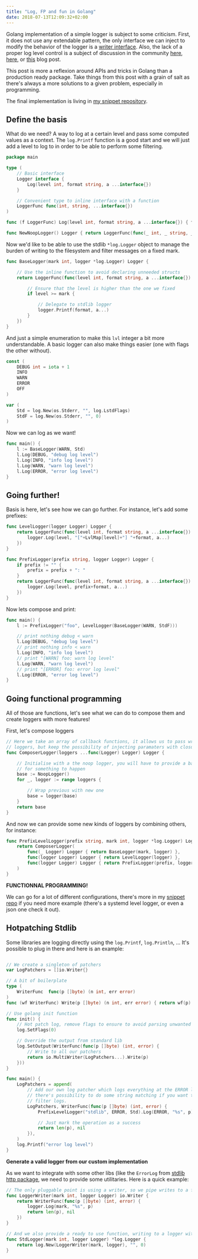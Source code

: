 ```yaml
---
title: "Log, FP and fun in Golang"
date: 2018-07-13T12:09:32+02:00
---
```


Golang implementation of a simple logger is subject to some criticism. First,
it does not use any extendable pattern, the only interface we can inject to
modify the behavior of the logger is a [writer interface](https://golang.org/pkg/log/#New).
Also, the lack of a proper log level control is a subject of discussion in
the community [here](https://twitter.com/bketelsen/status/820768241849077760),
[here](https://groups.google.com/forum/#!topic/golang-dev/F3l9Iz1JX4g), or
[this](https://dave.cheney.net/2015/11/05/lets-talk-about-logging) blog post.

This post is more a reflexion around APIs and tricks in Golang than a production
ready package. Take things from this post with a grain of salt as there's always
a more solutions to a given problem, especially in programming.

The final implementation is living in
[my snippet repository](https://github.com/IxDay/snippets/tree/master/golang/src/logger).

Define the basis
----------------

What do we need? A way to log at a certain level and pass some computed
values as a context. The `log.Printf` function is a good start and we will
just add a level to log to in order to be able to perform some filtering.

```go
package main

type (
	// Basic interface
	Logger interface {
		Log(level int, format string, a ...interface{})
	}

	// Convenient type to inline interface with a function
	LoggerFunc func(int, string, ...interface{})
)

func (f LoggerFunc) Log(level int, format string, a ...interface{}) { f(level, format, a...) }

func NewNoopLogger() Logger { return LoggerFunc(func(_ int, _ string, _ ...interface{}) {}) }
```

Now we'd like to be able to use the stdlib `*log.Logger` object to manage the
burden of writing to the filesystem and filter messages on a fixed mark.

```go
func BaseLogger(mark int, logger *log.Logger) Logger {

	// Use the inline function to avoid declaring unneeded structs
	return LoggerFunc(func(level int, format string, a ...interface{}) {

		// Ensure that the level is higher than the one we fixed
		if level >= mark {

			// Delegate to stdlib logger
			logger.Printf(format, a...)
		}
	})
}
```

And just a simple enumeration to make this `lvl` integer a bit more understandable.
A basic logger can also make things easier (one with flags the other without).

```go
const (
	DEBUG int = iota + 1
	INFO
	WARN
	ERROR
	OFF
)

var (
	Std = log.New(os.Stderr, "", log.LstdFlags)
	StdF = log.New(os.Stderr, "", 0)
)
```

Now we can log as we want!

```go
func main() {
	l := BaseLogger(WARN, Std)
	l.Log(DEBUG, "debug log level")
	l.Log(INFO, "info log level")
	l.Log(WARN, "warn log level")
	l.Log(ERROR, "error log level")
}
```

Going further!
--------------

Basis is here, let's see how we can go further. For instance, let's
add some prefixes:

```go
func LevelLogger(logger Logger) Logger {
	return LoggerFunc(func(level int, format string, a ...interface{}) {
		logger.Log(level, "["+LvlMap[level]+"] "+format, a...)
	})
}

func PrefixLogger(prefix string, logger Logger) Logger {
	if prefix != "" {
		prefix = prefix + ": "
	}
	return LoggerFunc(func(level int, format string, a ...interface{}) {
		logger.Log(level, prefix+format, a...)
	})
}
```

Now lets compose and print:

```go
func main() {
	l := PrefixLogger("foo", LevelLogger(BaseLogger(WARN, StdF)))

	// print nothing debug < warn
	l.Log(DEBUG, "debug log level")
	// print nothing info < warn
	l.Log(INFO, "info log level")
	// print "[WARN] foo: warn log level"
	l.Log(WARN, "warn log level")
	// print "[ERROR] foo: error log level"
	l.Log(ERROR, "error log level")
}
```

Going functional programming
----------------------------

All of those are functions, let's see what we can do to compose them and
create loggers with more features!

First, let's compose loggers

```go
// Here we take an array of callback functions, it allows us to pass wrapped
// loggers, but keep the possibility of injecting paramaters with closures
func ComposerLogger(loggers ...func(Logger) Logger) Logger {

	// Initialise with a the noop logger, you will have to provide a base logger
	// for something to happen
	base := NoopLogger()
	for _, logger := range loggers {

		// Wrap previous with new one
		base = logger(base)
	}
	return base
}
```

And now we can provide some new kinds of loggers by combining others, for instance:

```go
func PrefixLevelLogger(prefix string, mark int, logger *log.Logger) Logger {
	return ComposerLogger(
		func(_ Logger) Logger { return BaseLogger(mark, logger) },
		func(logger Logger) Logger { return LevelLogger(logger) },
		func(logger Logger) Logger { return PrefixLogger(prefix, logger) },
	)
}
```

__FUNCTIONNAL PROGRAMMING!__

We can go for a lot of different configurations, there's more in my
[snippet repo](https://github.com/IxDay/snippets/tree/master/golang/src/logger) if you need more example (there's a systemd level logger, or even a json one check it out).

Hotpatching Stdlib
------------------

Some libraries are logging directly using the `log.Printf`, `log.Println`, ...
It's possible to plug in there and here is an example:

```go

// We create a singleton of patchers
var LogPatchers = []io.Writer{}

// A bit of boilerplate
type (
	WriterFunc  func(p []byte) (n int, err error)
)
func (wf WriterFunc) Write(p []byte) (n int, err error) { return wf(p) }

// Use golang init function
func init() {
	// Hot patch log, remove flags to ensure to avoid parsing unwanted strings
	log.SetFlags(0)

	// Override the output from standard lib
	log.SetOutput(WriterFunc(func(p []byte) (int, error) {
		// Write to all our patchers
		return io.MultiWriter(LogPatchers...).Write(p)
	}))
}

func main() {
	LogPatchers = append(
		// Add our own log patcher which logs everything at the ERROR level
		// there's possibility to do some string matching if you want to
		// filter logs.
		LogPatchers, WriterFunc(func(p []byte) (int, error) {
			PrefixLevelLogger("stdlib", ERROR, Std).Log(ERROR, "%s", p)

			// Just mark the operation as a success
			return len(p), nil
		}),
	)
	log.Printf("error log level")
}
```

__Generate a valid logger from our custom implementation__

As we want to integrate with some other libs (like the `ErrorLog` from
[stdlib http package](https://golang.org/pkg/net/http/#Server), we need to provide
some utilitaries. Here is a quick example:

```go
// The only pluggable point is using a writer, so we pipe writes to a fixed level of log
func LoggerWriter(mark int, logger Logger) io.Writer {
	return WriterFunc(func(p []byte) (int, error) {
		logger.Log(mark, "%s", p)
		return len(p), nil
	})
}

// And we also provide a ready to use function, writing to a logger with no flags
func StdLogger(mark int, logger Logger) *log.Logger {
	return log.New(LoggerWriter(mark, logger), "", 0)
}
```
